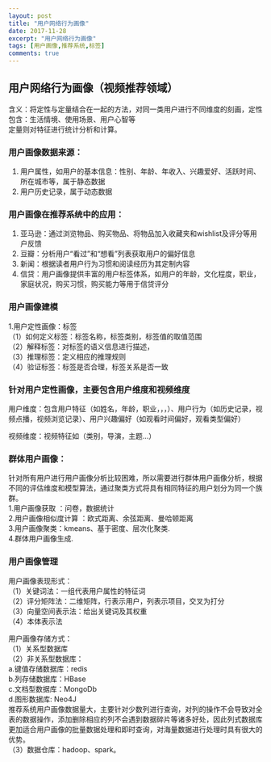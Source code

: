 ```yaml
---
layout: post
title: "用户网络行为画像"
date: 2017-11-28
excerpt: "用户网络行为画像"
tags: [用户画像,推荐系统,标签]
comments: true
---
```

## 用户网络行为画像（视频推荐领域）
含义：将定性与定量结合在一起的方法，对同一类用户进行不同维度的刻画，定性包含：生活情境、使用场景、用户心智等   
定量则对特征进行统计分析和计算。

### 用户画像数据来源：
1. 用户属性，如用户的基本信息：性别、年龄、年收入、兴趣爱好、活跃时间、所在城市等，属于静态数据  
2. 用户历史记录，属于动态数据

### 用户画像在推荐系统中的应用：
1.   亚马逊：通过浏览物品、购买物品、将物品加入收藏夹和wishlist及评分等用户反馈  
2.   豆瓣：分析用户“看过”和“想看”列表获取用户的偏好信息   
3.   新闻：根据读者用户行为习惯和阅读经历为其定制内容  
4.   信贷：用户画像提供丰富的用户标签体系，如用户的年龄，文化程度，职业，家庭状况，购买习惯，购买能力等用于信贷评分

### 用户画像建模  
1.用户定性画像：标签  
（1）如何定义标签：标签名称，标签类别，标签值的取值范围  
（2）解释标签：对标签的语义信息进行描述，  
（3）推理标签：定义相应的推理规则  
（4）验证标签：标签是否合理，标签关系是否一致


### 针对用户定性画像，主要包含用户维度和视频维度  
用户维度：包含用户特征（如姓名，年龄，职业，，，）、用户行为（如历史记录，视频点播，视频浏览记录）、用户兴趣偏好（如观看时间偏好，观看类型偏好）  

视频维度：视频特征如（类别，导演，主题...）  


### 群体用户画像：  
针对所有用户进行用户画像分析比较困难，所以需要进行群体用户画像分析，根据不同的评估维度和模型算法，通过聚类方式将具有相同特征的用户划分为同一个族群。  
1.用户画像获取 ：问卷，数据统计   
2.用户画像相似度计算  ：欧式距离、余弦距离、曼哈顿距离  
3.用户画像聚类：kmeans、基于密度、层次化聚类.  
4.群体用户画像生成.   

### 用户画像管理  
用户画像表现形式：  
（1）关键词法：一组代表用户属性的特征词  
（2）评分矩阵法：二维矩阵，行表示用户，列表示项目，交叉为打分  
（3）向量空间表示法：给出关键词及其权重  
（4）本体表示法  

用户画像存储方式：  
（1）关系型数据库  
（2）非关系型数据库：  
	a.键值存储数据库：redis   
	b.列存储数据库：HBase   
	c.文档型数据库：MongoDb   
	d.图形数据库: Neo4J  
推荐系统用户画像数据量大，主要针对少数列进行查询，对列的操作不会导致对全表的数据操作，添加删除相应的列不会遇到数据碎片等诸多好处，因此列式数据库更加适合用户画像的批量数据处理和即时查询，对海量数据进行处理时具有很大的优势。  
（3）数据仓库：hadoop、spark。








